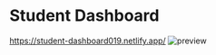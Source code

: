 # Student Dashboard
https://student-dashboard019.netlify.app/
![preview](https://github.com/Reddi0019/Student-Dashboard/assets/144756187/95c7a9e1-03af-43a7-b710-13a79de429c0)
